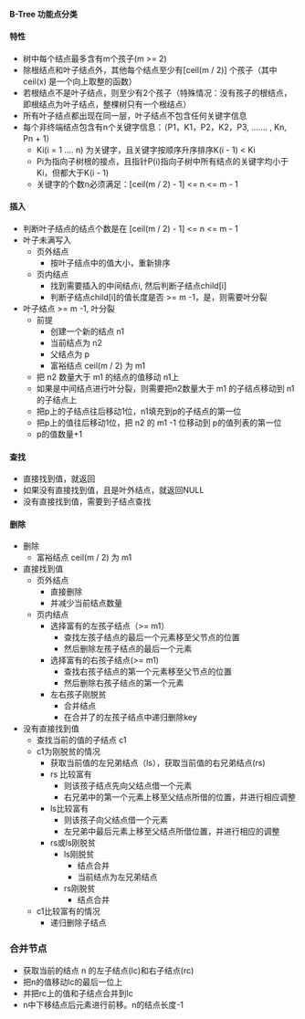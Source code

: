 #### B-Tree 功能点分类
#### 特性
- 树中每个结点最多含有m个孩子(m >= 2)
- 除根结点和叶子结点外，其他每个结点至少有[ceil(m / 2)] 个孩子（其中ceil(x) 是一个向上取整的函数）
- 若根结点不是叶子结点，则至少有2个孩子（特殊情况：没有孩子的根结点，即根结点为叶子结点，整棵树只有一个根结点）
- 所有叶子结点都出现在同一层，叶子结点不包含任何关键字信息
- 每个非终端结点包含有n个关键字信息：（P1，K1，P2，K2，P3, ....... , Kn, Pn + 1）
  + Ki(i = 1 …. n) 为关键字，且关键字按顺序升序排序K(i - 1) < Ki
  + Pi为指向子树根的接点，且指针P(i)指向子树中所有结点的关键字均小于Ki，但都大于K(i - 1)
  + 关键字的个数n必须满足：[ceil(m / 2) - 1] <= n <= m - 1

#### 插入
- 判断叶子结点的结点个数是在 [ceil(m / 2) - 1] <= n <= m - 1
- 叶子未满写入
  - 页外结点
    - 按叶子结点中的值大小，重新排序
  - 页内结点
    - 找到需要插入的中间结点i, 然后判断子结点child[i]
    - 判断子结点child[i]的值长度是否 >= m -1，是，则需要叶分裂
- 叶子结点 >= m -1, 叶分裂
  - 前提
    - 创建一个新的结点 n1
    - 当前结点为 n2
    - 父结点为 p
    - 富裕结点 ceil(m / 2) 为 m1
  - 把 n2 数量大于 m1 的结点的值移动 n1上
  - 如果是中间结点进行叶分裂，则需要把n2数量大于 m1 的子结点移动到 n1的子结点上
  - 把p上的子结点往后移动1位，n1填充到p的子结点的第一位
  - 把p上的值往后移动1位，把 n2 的 m1 -1 位移动到 p的值列表的第一位
  - p的值数量+1
  
#### 查找
- 直接找到值，就返回
- 如果没有直接找到值，且是叶外结点，就返回NULL
- 没有直接找到值，需要到子结点查找

#### 删除
- 删除
  - 富裕结点 ceil(m / 2) 为 m1
- 直接找到值
  - 页外结点
    - 直接删除
    - 并减少当前结点数量
  - 页内结点
    - 选择富有的左孩子结点（>= m1）
      - 查找左孩子结点的最后一个元素移至父节点的位置
      - 然后删除左孩子结点的最后一个元素
    - 选择富有的右孩子结点(>= m1)
      - 查找右孩子结点的第一个元素移至父节点的位置
      - 然后删除右孩子结点的第一个元素
    - 左右孩子刚脱贫
      - 合并结点
      - 在合并了的左孩子结点中递归删除key
- 没有直接找到值
  - 查找当前的值的子结点 c1
  - c1为刚脱贫的情况
    - 获取当前值的左兄弟结点（ls），获取当前值的右兄弟结点(rs)
    - rs 比较富有
      - 则该孩子结点先向父结点借一个元素
      - 右兄弟中的第一个元素上移至父结点所借的位置，并进行相应调整
    - ls比较富有
      - 则该孩子向父结点借一个元素
      - 左兄弟中最后元素上移至父结点所借位置，并进行相应的调整
    - rs或ls刚脱贫
      - ls刚脱贫
        - 结点合并
        - 当前结点为左兄弟结点
      - rs刚脱贫
        - 结点合并
  - c1比较富有的情况
    - 递归删除子结点

### 合并节点
- 获取当前的结点 n 的左子结点(lc)和右子结点(rc)
- 把n的值移动lc的最后一位上
- 并把rc上的值和子结点合并到lc
- n中下移结点后元素进行前移。n的结点长度-1






